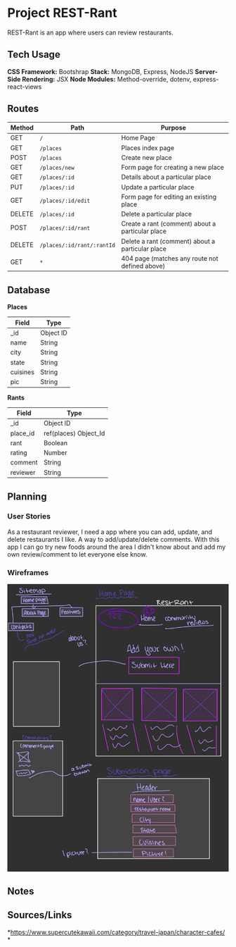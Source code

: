 # Project REST-Rant
REST-Rant is an app where users can review restaurants.

## Tech Usage
**CSS Framework:** Bootshrap
**Stack:** MongoDB, Express, NodeJS
**Server-Side Rendering:** JSX
**Node Modules:** Method-override, dotenv, express-react-views

## Routes

| Method | Path | Purpose |
| ------ | ---- | ------- |
| GET | `/` | Home Page |
| GET | `/places` | Places index page |
| POST | `/places` | Create new place |
| GET | `/places/new` | Form page for creating a new place |
| GET | `/places/:id` | Details about a particular place |
| PUT | `/places/:id` | Update a particular place |
| GET | `/places/:id/edit` | Form page for editing an existing place |
| DELETE | `/places/:id` | Delete a particular place |
| POST | `/places/:id/rant` | Create a rant (comment) about a particular place |
| DELETE | `/places/:id/rant/:rantId` | Delete a rant (comment) about a particular place |
| GET | `*` | 404 page (matches any route not defined above) |

## Database

**Places**

| Field | Type |
| ----- | ---- |
| _id | Object ID |
| name | String |
| city | String |
| state | String |
| cuisines | String |
| pic | String |

**Rants**

| Field | Type |
| ----- | ---- |
| _id | Object ID |
| place_id | ref(places) Object_Id |
| rant | Boolean |
| rating | Number |
| comment | String |
| reviewer | String |

## Planning

### User Stories

As a restaurant reviewer, I need a app where you can add, update, and delete restaurants I like. A way to add/update/delete comments. With this app I can go try new foods around the area I didn't know about and add my own review/comment to let everyone else know.

### Wireframes

![A simple draw up of how I want a app to be.](/assests/REST-Rant%20Wireframe.jpg)

## Notes

## Sources/Links

*https://www.supercutekawaii.com/category/travel-japan/character-cafes/
*

